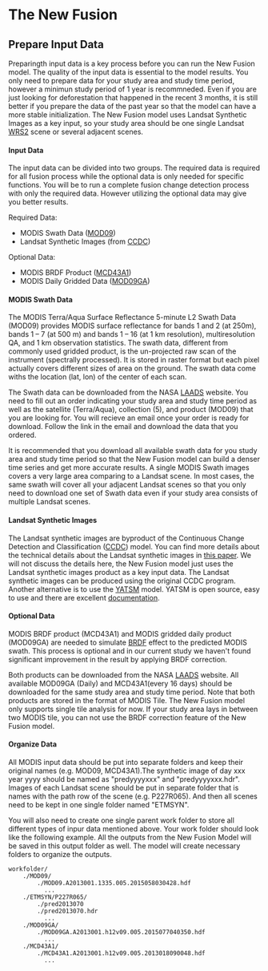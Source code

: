 # The New Fusion
## Prepare Input Data
Preparingth input data is a key process before you can run the New Fusion model. The quality of the input data is essential to the model results. You only need to prepare data for your study area and study time period, however a minimun study period of 1 year is recommneded. Even if you are just looking for deforestation that happened in the recent 3 months, it is still better if you prepare the data of the past year so that the model can have a more stable initialization. The New Fusion model uses Landsat Synthetic Images as a key input, so your study area should be one single Landsat [WRS2](http://landsat.usgs.gov/worldwide_reference_system_WRS.php) scene or several adjacent scenes.

#### Input Data
The input data can be divided into two groups. The required data is required for all fusion process while the optional data is only needed for specific functions. You will be to run a complete fusion change detection process with only the required data. However utilizing the optional data may give you better results.  

Required Data:  
- MODIS Swath Data ([MOD09](http://modis-sr.ltdri.org/guide/MOD09_UserGuide_v1_3.pdf))
- Landsat Synthetic Images (from [CCDC](http://www.sciencedirect.com/science/article/pii/S0034425714000248))

Optional Data:  
- MODIS BRDF Product ([MCD43A1](https://lpdaac.usgs.gov/dataset_discovery/modis/modis_products_table/mcd43a1))
- MODIS Daily Gridded Data ([MOD09GA](https://lpdaac.usgs.gov/dataset_discovery/modis/modis_products_table/mod09ga))

#### MODIS Swath Data
The MODIS Terra/Aqua Surface Reflectance 5-minute L2 Swath Data (MOD09) provides MODIS surface reflectance for bands 1 and 2 (at 250m), bands 1 – 7 (at 500 m) and bands 1 – 16 (at 1 km resolution), multiresolution QA, and 1 km observation statistics. The swath data, different from commonly used gridded product, is the un-projected raw scan of the instrument (spectrally processed). It is stored in raster format but each pixel actually covers different sizes of area on the ground. The swath data come withs the location (lat, lon) of the center of each scan.   

The Swath data can be downloaded from the NASA [LAADS](https://ladsweb.nascom.nasa.gov/data/search.html) website. You need to fill out an order indicating your study area and study time period as well as the satellite (Terra/Aqua), collection (5), and product (MOD09) that you are looking for. You will recieve an email once your order is ready for download. Follow the link in the email and download the data that you ordered.  

It is recommended that you download all available swath data for you study area and study time period so that the New Fusion model can build a denser time series and get more accurate results. A single MODIS Swath images covers a very large area comparing to a Landsat scene. In most cases, the same swath will cover all your adjacent Landsat scenes so that you only need to download one set of Swath data even if your study area consists of multiple Landsat scenes.   

#### Landsat Synthetic Images
The Landsat synthetic images are byproduct of the Continuous Change Detection and Classification ([CCDC](http://www.sciencedirect.com/science/article/pii/S0034425714000248)) model. You can find more details about the technical details about the Landsat synthetic images in [this paper](http://www.sciencedirect.com/science/article/pii/S0034425715000590). We will not discuss the details here, the New Fusion model just uses the Landsat synthetic images product as a key input data. The Landsat synthetic images can be produced using the original CCDC program. Another alternative is to use the [YATSM](https://github.com/ceholden/yatsm) model. YATSM is open source, easy to use and there are excellent [documentation](http://ceholden.github.io/yatsm/).

#### Optional Data
MODIS BRDF product (MCD43A1) and MODIS gridded daily product (MOD09GA) are needed to simulate [BRDF](http://www.sciencedirect.com/science/article/pii/S0034425702000913) effect to the predicted MODIS swath. This process is optional and in our current study we haven't found significant improvement in the result by applying BRDF correction.  

Both products can be downloaded from the NASA [LAADS](https://ladsweb.nascom.nasa.gov/data/search.html) website. All available MOD09GA (Daily) and MCD43A1(every 16 days) should be downloaded for the same study area and study time period. Note that both products are stored in the format of MODIS Tile. The New Fusion model only supports single tile analysis for now. If your study area lays in between two MODIS tile, you can not use the BRDF correction feature of the New Fusion model.

#### Organize Data
All MODIS input data should be put into separate folders and keep their original names (e.g. MOD09, MCD43A1).The synthetic image of day xxx year yyyy should be named as "predyyyyxxx" and "predyyyyxxx.hdr". Images of each Landsat scene should be put in separate folder that is names with the path row of the scene (e.g. P227R065). And then all scenes need to be kept in one single folder named "ETMSYN".

You will also need to create one single parent work folder to store all different types of inpur data mentioned above. Your work folder should look like the following example. All the outputs from the New Fusion Model will be saved in this output folder as well. The model will create necessary folders to organize the outputs.

    workfolder/
        ./MOD09/
            ./MOD09.A2013001.1335.005.2015058030428.hdf
              ...
        ./ETMSYN/P227R065/
            ./pred2013070
            ./pred2013070.hdr
              ...
        ./MOD09GA/
            ./MOD09GA.A2013001.h12v09.005.2015077040350.hdf
              ...
        ./MCD43A1/
            ./MCD43A1.A2013001.h12v09.005.2013018090048.hdf
              ...




